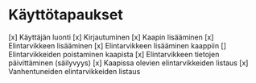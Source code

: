 # Käyttötapaukset
[x] Käyttäjän luonti
[x] Kirjautuminen
[x] Kaapin lisääminen
[x] Elintarvikkeen lisääminen
[x] Elintarvikkeen lisääminen kaappiin
[] Elintarvikkeiden poistaminen kaapista
[x] Elintarvikkeen tietojen päivittäminen (säilyvyys)
[x] Kaapissa olevien elintarvikkeiden listaus
[x] Vanhentuneiden elintarvikkeiden listaus
